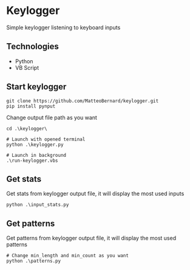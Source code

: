 # Keylogger

Simple keylogger listening to keyboard inputs

## Technologies

- Python
- VB Script

## Start keylogger 

```
git clone https://github.com/MatteoBernard/keylogger.git
pip install pynput
```

Change output file path as you want

```
cd .\keylogger\

# Launch with opened terminal
python .\keylogger.py

# Launch in background
.\run-keylogger.vbs
```

## Get stats

Get stats from keylogger output file, it will display the most used inputs
```
python .\input_stats.py
```

## Get patterns

Get patterns from keylogger output file, it will display the most used patterns
```
# Change min_length and min_count as you want
python .\patterns.py
```